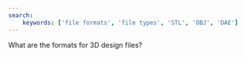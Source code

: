 ```yaml
---
search:
    keywords: ['file formats', 'file types', 'STL', 'OBJ', 'DAE']
---
```

What are the formats for 3D design files?
